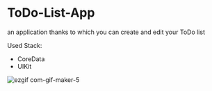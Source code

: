 # ToDo-List-App

an application thanks to which you can create and edit your ToDo list

Used Stack:
  - CoreData
  - UIKit

![ezgif com-gif-maker-5](https://user-images.githubusercontent.com/98633796/187194247-799cb3ba-8a65-468f-8c61-daaddbdc706f.gif)
